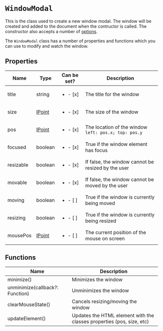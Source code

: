 # `WindowModal`

This is the class used to create a new window modal. The window will be created and added to the document when the contructor is called. The constructor also accepts a number of [options](https://github.com/nik-m2/window-modal/blob/master/docs/options.md).

The `WindowModal` class has a number of properties and functions which you can use to modify and watch the window.

## Properties

| Name | Type | Can be set? | Description |
| ------------- | ------------- | ------------- | ------------- |
| title | string | <ul><li>- [x] </li></ul>  | The title for the window |
| size | [IPoint](https://github.com/nik-m2/window-modal/blob/master/docs/IPoint.md) | <ul><li>- [x] </li></ul>  | The size of the window |
| pos | [IPoint](https://github.com/nik-m2/window-modal/blob/master/docs/IPoint.md) | <ul><li>- [x] </li></ul>  | The location of the window `left: pos.x; top: pos.y` |
| focused | boolean | <ul><li>- [x] </li></ul>  | True if the window element has focus |
| resizable | boolean | <ul><li>- [x] </li></ul>  | If false, the window cannot be resized by the user |
| movable | boolean | <ul><li>- [x] </li></ul>  | If false, the window cannot be moved by the user |
| moving | boolean | <ul><li>- [ ] </li></ul>  | True if the window is currently being moved |
| resizing | boolean | <ul><li>- [ ] </li></ul>  | True if the window is currently being resized |
| mousePos | [IPoint](https://github.com/nik-m2/window-modal/blob/master/docs/IPoint.md) | <ul><li>- [ ] </li></ul>  | The current position of the mouse on screen |

## Functions

| Name | Description |
| ------------- | ------------- |
| minimize() | Minimizes the window |
| unminimize(callback?: Function) | Unminimizes the window |
| clearMouseState() | Cancels resizing/moving the window |
| updateElement() | Updates the HTML element with the classes properties (pos, size, etc) |
